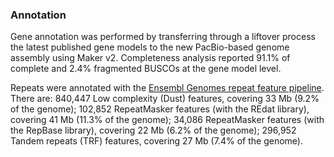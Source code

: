 ### Annotation

Gene annotation was performed by transferring through a liftover process the latest published gene models to the new PacBio-based genome assembly using Maker v2. Completeness analysis reported 91.1% of complete and 2.4% fragmented BUSCOs at the gene model level.

Repeats were annotated with the [Ensembl Genomes repeat feature pipeline](http://ensemblgenomes.org/info/data/repeat_features). There are: 840,447 Low complexity (Dust) features, covering 33 Mb (9.2% of the genome); 102,852 RepeatMasker features (with the REdat library), covering 41 Mb (11.3% of the genome); 34,086 RepeatMasker features (with the RepBase library), covering 22 Mb (6.2% of the genome); 296,952 Tandem repeats (TRF) features, covering 27 Mb (7.4% of the genome).
